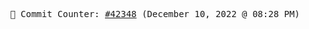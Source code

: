<p align="center">
    <samp>
        📮 Commit Counter: <a href="https://github.com/Javascript-void0/Javascript-void0/commits/main">#42348</a> (December 10, 2022 @ 08:28 PM)
    </samp>
</p>
